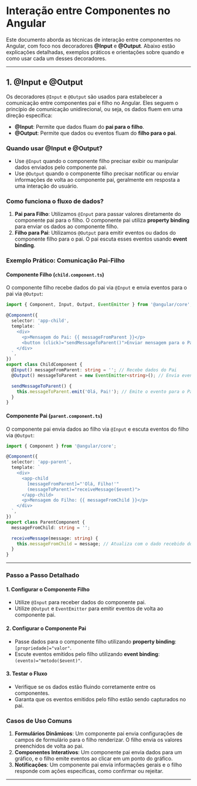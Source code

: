 # Interação entre Componentes no Angular

Este documento aborda as técnicas de interação entre componentes no Angular, com foco nos decoradores **@Input** e **@Output**. Abaixo estão explicações detalhadas, exemplos práticos e orientações sobre quando e como usar cada um desses decoradores.

---

## 1. @Input e @Output

Os decoradores `@Input` e `@Output` são usados para estabelecer a comunicação entre componentes pai e filho no Angular. Eles seguem o princípio de comunicação unidirecional, ou seja, os dados fluem em uma direção específica:

- **@Input**: Permite que dados fluam do **pai para o filho**.
- **@Output**: Permite que dados ou eventos fluam do **filho para o pai**.

### **Quando usar @Input e @Output?**

- Use `@Input` quando o componente filho precisar exibir ou manipular dados enviados pelo componente pai.
- Use `@Output` quando o componente filho precisar notificar ou enviar informações de volta ao componente pai, geralmente em resposta a uma interação do usuário.

### **Como funciona o fluxo de dados?**

1. **Pai para Filho**: Utilizamos `@Input` para passar valores diretamente do componente pai para o filho. O componente pai utiliza **property binding** para enviar os dados ao componente filho.
2. **Filho para Pai**: Utilizamos `@Output` para emitir eventos ou dados do componente filho para o pai. O pai escuta esses eventos usando **event binding**.

### Exemplo Prático: Comunicação Pai-Filho

#### **Componente Filho (`child.component.ts`)**

O componente filho recebe dados do pai via `@Input` e envia eventos para o pai via `@Output`:

```typescript
import { Component, Input, Output, EventEmitter } from '@angular/core';

@Component({
  selector: 'app-child',
  template: `
    <div>
      <p>Mensagem do Pai: {{ messageFromParent }}</p>
      <button (click)="sendMessageToParent()">Enviar mensagem para o Pai</button>
    </div>
  `,
})
export class ChildComponent {
  @Input() messageFromParent: string = ''; // Recebe dados do Pai
  @Output() messageToParent = new EventEmitter<string>(); // Envia eventos para o Pai

  sendMessageToParent() {
    this.messageToParent.emit('Olá, Pai!'); // Emite o evento para o Pai
  }
}
```

#### **Componente Pai (`parent.component.ts`)**

O componente pai envia dados ao filho via `@Input` e escuta eventos do filho via `@Output`:

```typescript
import { Component } from '@angular/core';

@Component({
  selector: 'app-parent',
  template: `
    <div>
      <app-child 
        [messageFromParent]="'Olá, Filho!'" 
        (messageToParent)="receiveMessage($event)">
      </app-child>
      <p>Mensagem do Filho: {{ messageFromChild }}</p>
    </div>
  `,
})
export class ParentComponent {
  messageFromChild: string = '';

  receiveMessage(message: string) {
    this.messageFromChild = message; // Atualiza com o dado recebido do Filho
  }
}
```

---

### **Passo a Passo Detalhado**

#### 1. Configurar o Componente Filho
   - Utilize `@Input` para receber dados do componente pai.
   - Utilize `@Output` e `EventEmitter` para emitir eventos de volta ao componente pai.

#### 2. Configurar o Componente Pai
   - Passe dados para o componente filho utilizando **property binding**: `[propriedade]="valor"`.
   - Escute eventos emitidos pelo filho utilizando **event binding**: `(evento)="metodo($event)"`.

#### 3. Testar o Fluxo
   - Verifique se os dados estão fluindo corretamente entre os componentes.
   - Garanta que os eventos emitidos pelo filho estão sendo capturados no pai.

### **Casos de Uso Comuns**

1. **Formulários Dinâmicos**: Um componente pai envia configurações de campos de formulário para o filho renderizar. O filho envia os valores preenchidos de volta ao pai.
2. **Componentes Interativos**: Um componente pai envia dados para um gráfico, e o filho emite eventos ao clicar em um ponto do gráfico.
3. **Notificações**: Um componente pai envia informações gerais e o filho responde com ações específicas, como confirmar ou rejeitar.

---
